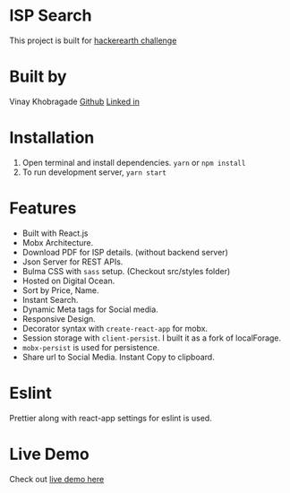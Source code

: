 # ISP Search

This project is built for [hackerearth challenge](https://www.hackerearth.com/challenge/competitive/practice-test-fullstack/)

# Built by

Vinay Khobragade
[Github](https://github.com/feat7)
[Linked in](https://linkedin.com/in/vinay-khobragade)

# Installation

1.  Open terminal and install dependencies. `yarn` or `npm install`
2.  To run development server, `yarn start`

# Features

- Built with React.js
- Mobx Architecture.
- Download PDF for ISP details. (without backend server)
- Json Server for REST APIs.
- Bulma CSS with `sass` setup. (Checkout src/styles folder)
- Hosted on Digital Ocean.
- Sort by Price, Name.
- Instant Search.
- Dynamic Meta tags for Social media.
- Responsive Design.
- Decorator syntax with `create-react-app` for mobx.
- Session storage with `client-persist`. I built it as a fork of localForage.
- `mobx-persist` is used for persistence.
- Share url to Social Media. Instant Copy to clipboard.

# Eslint

Prettier along with react-app settings for eslint is used.

# Live Demo

Check out [live demo here](http://104.236.45.110)